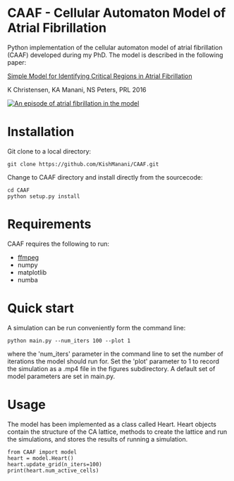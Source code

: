# CAAF - Cellular Automaton Model of Atrial Fibrillation
Python implementation of the cellular automaton model of atrial fibrillation
(CAAF) developed during my PhD. The model is described in the following paper:

[Simple Model for Identifying Critical Regions in Atrial Fibrillation](https://journals.aps.org/prl/abstract/10.1103/PhysRevLett.114.028104)

K Christensen, KA Manani, NS Peters, PRL 2016

[![An episode of atrial fibrillation in the model](https://img.youtube.com/vi/a-uq-mvUqCM/0.jpg)](https://www.youtube.com/watch?v=a-uq-mvUqCM)



# Installation

Git clone to a local directory:

    git clone https://github.com/KishManani/CAAF.git

Change to CAAF directory and install directly from the sourcecode:

    cd CAAF
    python setup.py install

# Requirements
CAAF requires the following to run:
* [ffmpeg](https://www.ffmpeg.org/download.html)
* numpy
* matplotlib
* numba


# Quick start
A simulation can be run conveniently form the command line:

    python main.py --num_iters 100 --plot 1

where the 'num_iters' parameter in the command line to set the number of iterations
the model should run for. Set the 'plot' parameter to 1 to record the simulation
as a .mp4 file in the figures subdirectory. A default set of model parameters are set in main.py.

# Usage
The model has been implemented as a class called Heart. Heart objects contain
the structure of the CA lattice, methods to create the lattice and run the simulations,
and stores the results of running a simulation.

    from CAAF import model
    heart = model.Heart()
    heart.update_grid(n_iters=100)
    print(heart.num_active_cells)

